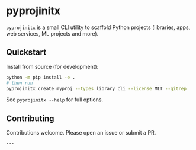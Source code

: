 # pyprojinitx

`pyprojinitx` is a small CLI utility to scaffold Python projects (libraries, apps, web services, ML projects and more).

## Quickstart

Install from source (for development):

```bash
python -m pip install -e .
# then run
pyprojinitx create myproj --types library cli --license MIT --gitrep
```

See `pyprojinitx --help` for full options.


## Contributing

Contributions welcome. Please open an issue or submit a PR.
```
---
